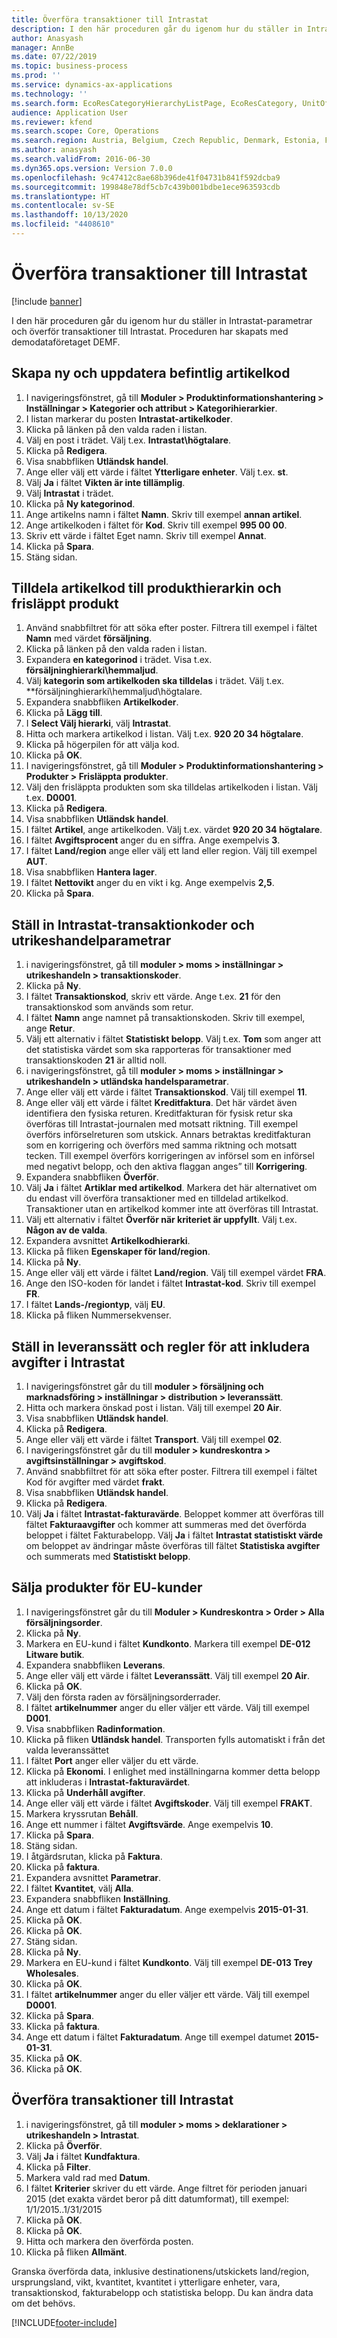 ```yaml
---
title: Överföra transaktioner till Intrastat
description: I den här proceduren går du igenom hur du ställer in Intrastat-parametrar och överför transaktioner till Intrastat.
author: Anasyash
manager: AnnBe
ms.date: 07/22/2019
ms.topic: business-process
ms.prod: ''
ms.service: dynamics-ax-applications
ms.technology: ''
ms.search.form: EcoResCategoryHierarchyListPage, EcoResCategory, UnitOfMeasureLookup, ProcCategoryAddCommodityCode, EcoResProductDetailsExtended, IntrastatCommodityLookup, IntrastatTransactionCode, IntrastatParameters, DeliveryMode, MarkupTable, SalesTableListPage, SalesCreateOrder, SalesTable, MarkupTrans, SalesEditLines,  Intrastat, SysQueryForm, DeliveryReason, DeliveryTerms, DestinationCode
audience: Application User
ms.reviewer: kfend
ms.search.scope: Core, Operations
ms.search.region: Austria, Belgium, Czech Republic, Denmark, Estonia, Finland, France, Germany, Hungary, Ireland, Italy, Latvia, Lithuania, Netherlands, Poland, Spain, Sweden, United Kingdom
ms.author: anasyash
ms.search.validFrom: 2016-06-30
ms.dyn365.ops.version: Version 7.0.0
ms.openlocfilehash: 9c47412c8ae68b396de41f04731b841f592dcba9
ms.sourcegitcommit: 199848e78df5cb7c439b001bdbe1ece963593cdb
ms.translationtype: HT
ms.contentlocale: sv-SE
ms.lasthandoff: 10/13/2020
ms.locfileid: "4408610"
---
```

# <a name="transfer-transactions-to-the-intrastat"></a>Överföra transaktioner till Intrastat

[!include [banner](../../includes/banner.md)]

I den här proceduren går du igenom hur du ställer in Intrastat-parametrar och överför transaktioner till Intrastat. Proceduren har skapats med demodataföretaget DEMF.


## <a name="create-new-and-update-existing-commodity-code"></a>Skapa ny och uppdatera befintlig artikelkod
1. I navigeringsfönstret, gå till **Moduler > Produktinformationshantering > Inställningar > Kategorier och attribut > Kategorihierarkier**.
2. I listan markerar du posten **Intrastat-artikelkoder**.
3. Klicka på länken på den valda raden i listan.
4. Välj en post i trädet. Välj t.ex. **Intrastat\högtalare**.  
5. Klicka på **Redigera**.
6. Visa snabbfliken **Utländsk handel**.
7. Ange eller välj ett värde i fältet **Ytterligare enheter**. Välj t.ex. **st**.  
8. Välj **Ja** i fältet **Vikten är inte tillämplig**.
9. Välj **Intrastat** i trädet.
10. Klicka på **Ny kategorinod**.
11. Ange artikelns namn i fältet **Namn**. Skriv till exempel **annan artikel**.  
12. Ange artikelkoden i fältet för **Kod**. Skriv till exempel **995 00 00**.  
13. Skriv ett värde i fältet Eget namn. Skriv till exempel **Annat**.  
14. Klicka på **Spara**.
15. Stäng sidan.

## <a name="assign-commodity-code-to-product-hierarchy-and-released-product"></a>Tilldela artikelkod till produkthierarkin och frisläppt produkt
1. Använd snabbfiltret för att söka efter poster. Filtrera till exempel i fältet **Namn** med värdet **försäljning**.
2. Klicka på länken på den valda raden i listan.
3. Expandera **en kategorinod** i trädet. Visa t.ex. **försäljninghierarki\hemmaljud**.  
4. Välj **kategorin som artikelkoden ska tilldelas** i trädet. Välj t.ex. **försäljninghierarki\hemmaljud\högtalare.  
5. Expandera snabbfliken **Artikelkoder**.
6. Klicka på **Lägg till**.
7. I **Select Välj hierarki**, välj **Intrastat**.
8. Hitta och markera artikelkod i listan. Välj t.ex. **920 20 34 högtalare**.  
9. Klicka på högerpilen för att välja kod.
10. Klicka på **OK**.
11. I navigeringsfönstret, gå till **Moduler > Produktinformationshantering > Produkter > Frisläppta produkter**.
12. Välj den frisläppta produkten som ska tilldelas artikelkoden i listan. Välj t.ex. **D0001**.  
13. Klicka på **Redigera**.
14. Visa snabbfliken **Utländsk handel**.
15. I fältet **Artikel**, ange artikelkoden. Välj t.ex. värdet **920 20 34 högtalare**.    
16. I fältet **Avgiftsprocent** anger du en siffra. Ange exempelvis **3**.  
17. I fältet **Land/region** ange eller välj ett land eller region. Välj till exempel **AUT**.  
18. Visa snabbfliken **Hantera lager**.
19. I fältet **Nettovikt** anger du en vikt i kg. Ange exempelvis **2,5**.  
20. Klicka på **Spara**.

## <a name="set-up-intrastat-transaction-codes-and-foreign-trade-parameters"></a>Ställ in Intrastat-transaktionkoder och utrikeshandelparametrar
1. i navigeringsfönstret, gå till **moduler > moms > inställningar > utrikeshandeln > transaktionskoder**.
2. Klicka på **Ny**.
3. I fältet **Transaktionskod**, skriv ett värde. Ange t.ex. **21** för den transaktionskod som används som retur.  
4. I fältet **Namn** ange namnet på transaktionskoden. Skriv till exempel, ange **Retur**.  
5. Välj ett alternativ i fältet **Statistiskt belopp**. Välj t.ex. **Tom** som anger att det statistiska värdet som ska rapporteras för transaktioner med transaktionskoden **21** är alltid noll.  
6. i navigeringsfönstret, gå till **moduler > moms > inställningar > utrikeshandeln > utländska handelsparametrar**.
7. Ange eller välj ett värde i fältet **Transaktionskod**. Välj till exempel **11**.  
8. Ange eller välj ett värde i fältet **Kreditfaktura**. Det här värdet även identifiera den fysiska returen. Kreditfakturan för fysisk retur ska överföras till Intrastat-journalen med motsatt riktning. Till exempel överförs införselreturen som utskick.   Annars betraktas kreditfakturan som en korrigering och överförs med samma riktning och motsatt tecken. Till exempel överförs korrigeringen av införsel som en införsel med negativt belopp, och den aktiva flaggan anges” till **Korrigering**.  
9. Expandera snabbfliken **Överför**.
10. Välj **Ja** i fältet **Artiklar med artikelkod**. Markera det här alternativet om du endast vill överföra transaktioner med en tilldelad artikelkod. Transaktioner utan en artikelkod kommer inte att överföras till Intrastat.  
11. Välj ett alternativ i fältet **Överför när kriteriet är uppfyllt**. Välj t.ex. **Någon av de valda**.  
12. Expandera avsnittet **Artikelkodhierarki**.
13. Klicka på fliken **Egenskaper för land/region**.
14. Klicka på **Ny**.
15. Ange eller välj ett värde i fältet **Land/region**. Välj till exempel värdet **FRA**.  
16. Ange den ISO-koden för landet i fältet **Intrastat-kod**.  Skriv till exempel **FR**.  
17. I fältet **Lands-/regiontyp**, välj **EU**.
18. Klicka på fliken Nummersekvenser.

## <a name="set-up-modes-of-delivery-and-rules-for-including-charges-in-intrastat"></a>Ställ in leveranssätt och regler för att inkludera avgifter i Intrastat
1. I navigeringsfönstret går du till **moduler > försäljning och marknadsföring > inställningar > distribution > leveranssätt**.
2. Hitta och markera önskad post i listan. Välj till exempel **20 Air**.  
3. Visa snabbfliken **Utländsk handel**.
4. Klicka på **Redigera**.
5. Ange eller välj ett värde i fältet **Transport**. Välj till exempel **02**.  
6. I navigeringsfönstret går du till **moduler > kundreskontra > avgiftsinställningar > avgiftskod**.
7. Använd snabbfiltret för att söka efter poster. Filtrera till exempel i fältet Kod för avgifter med värdet **frakt**.
8. Visa snabbfliken **Utländsk handel**.
9. Klicka på **Redigera**.
10. Välj **Ja** i fältet **Intrastat-fakturavärde**. Beloppet kommer att överföras till fältet **Fakturaavgifter** och kommer att summeras med det överförda beloppet i fältet Fakturabelopp. Välj **Ja** i fältet **Intrastat statistiskt värde** om beloppet av ändringar måste överföras till fältet **Statistiska avgifter** och summerats med **Statistiskt belopp**.  

## <a name="sell-products-for-eu-customers"></a>Sälja produkter för EU-kunder
1. I navigeringsfönstret går du till **Moduler > Kundreskontra > Order > Alla försäljningsorder**.
2. Klicka på **Ny**.
3. Markera en EU-kund i fältet **Kundkonto**. Markera till exempel **DE-012 Litware butik**.  
4. Expandera snabbfliken **Leverans**.
5. Ange eller välj ett värde i fältet **Leveranssätt**. Välj till exempel **20 Air**.  
6. Klicka på **OK**.
7. Välj den första raden av försäljningsorderrader.
8. I fältet **artikelnummer** anger du eller väljer ett värde. Välj till exempel **D001**.  
9. Visa snabbfliken **Radinformation**.
10. Klicka på fliken **Utländsk handel**. Transporten fylls automatiskt i från det valda leveranssättet  
11. I fältet **Port** anger eller väljer du ett värde.
12. Klicka på **Ekonomi**. I enlighet med inställningarna kommer detta belopp att inkluderas i **Intrastat-fakturavärdet**.  
13. Klicka på **Underhåll avgifter**.
14. Ange eller välj ett värde i fältet **Avgiftskoder**. Välj till exempel **FRAKT**.  
15. Markera kryssrutan **Behåll**.
16. Ange ett nummer i fältet **Avgiftsvärde**. Ange exempelvis **10**.  
17. Klicka på **Spara**.
18. Stäng sidan.
19. I åtgärdsrutan, klicka på **Faktura**.
20. Klicka på **faktura**.
21. Expandera avsnittet **Parametrar**.
22. I fältet **Kvantitet**, välj **Alla**.
23. Expandera snabbfliken **Inställning**.
24. Ange ett datum i fältet **Fakturadatum**. Ange exempelvis **2015-01-31**.  
25. Klicka på **OK**.
26. Klicka på **OK**.
27. Stäng sidan.
28. Klicka på **Ny**.
29. Markera en EU-kund i fältet **Kundkonto**. Välj till exempel **DE-013 Trey Wholesales**.
30. Klicka på **OK**.
31. I fältet **artikelnummer** anger du eller väljer ett värde. Välj till exempel **D0001**.  
32. Klicka på **Spara**.
33. Klicka på **faktura**.
34. Ange ett datum i fältet **Fakturadatum**. Ange till exempel datumet **2015-01-31**.  
35. Klicka på **OK**.
36. Klicka på **OK**.

## <a name="transfer-transactions-to-the-intrastat"></a>Överföra transaktioner till Intrastat
1. i navigeringsfönstret, gå till **moduler > moms > deklarationer > utrikeshandeln > Intrastat**.
2. Klicka på **Överför**.
3. Välj **Ja** i fältet **Kundfaktura**.
4. Klicka på **Filter**.
5. Markera vald rad med **Datum**.
6. I fältet **Kriterier** skriver du ett värde. Ange filtret för perioden januari 2015 (det exakta värdet beror på ditt datumformat), till exempel: 1/1/2015..1/31/2015  
7. Klicka på **OK**.
8. Klicka på **OK**.
9. Hitta och markera den överförda posten.
10. Klicka på fliken **Allmänt**.
    
Granska överförda data, inklusive destinationens/utskickets land/region, ursprungsland, vikt, kvantitet, kvantitet i ytterligare enheter, vara, transaktionskod, fakturabelopp och statistiska belopp. Du kan ändra data om det behövs.  



[!INCLUDE[footer-include](../../../includes/footer-banner.md)]